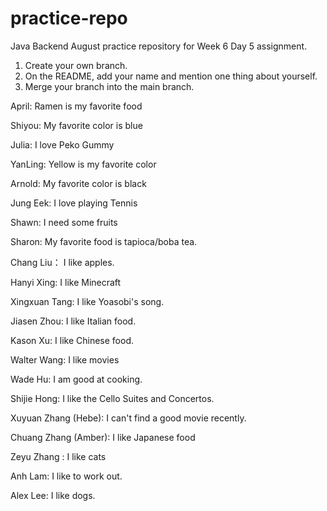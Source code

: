 # practice-repo
Java Backend August practice repository for Week 6 Day 5 assignment.
1. Create your own branch.
2. On the README, add your name and mention one thing about yourself.
3. Merge your branch into the main branch.

April: Ramen is my favorite food

Shiyou: My favorite color is blue

Julia: I love Peko Gummy

YanLing: Yellow is my favorite color

Arnold: My favorite color is black

Jung Eek: I love playing Tennis

Shawn: I need some fruits

Sharon: My favorite food is tapioca/boba tea.

Chang Liu： I like apples.

Hanyi Xing: I like Minecraft

Xingxuan Tang: I like Yoasobi's song.

Jiasen Zhou: I like Italian food.

Kason Xu: I like Chinese food.

Walter Wang: I like movies

Wade Hu: I am good at cooking.

Shijie Hong: I like the Cello Suites and Concertos.

Xuyuan Zhang (Hebe): I can't find a good movie recently.

Chuang Zhang (Amber): I like Japanese food

Zeyu Zhang : I like cats

Anh Lam: I like to work out.

Alex Lee: I like dogs.